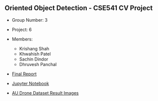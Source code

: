 ## Oriented Object Detection - CSE541 CV Project

- Group Number: 3
- Project: 6
- Members:

  - Krishang Shah
  - Khwahish Patel
  - Sachin Dindor
  - Dhruvesh Panchal

- [Final Report](./Final-Report.pdf)
- [Jupyter Notebook](./CV_Project_Final.ipynb)
- [AU Drone Dataset Result Images](./images/)

